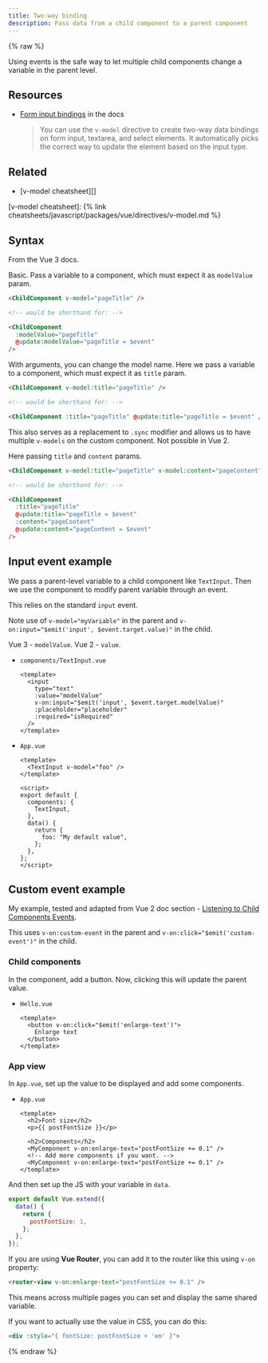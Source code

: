 ```yaml
---
title: Two-way binding
description: Pass data from a child component to a parent component
---
```


{% raw %}

Using events is the safe way to let multiple child components change a variable in the parent level.

## Resources

- [Form input bindings](https://v3.vuejs.org/guide/forms.html) in the docs
    > You can use the `v-model` directive to create two-way data bindings on form input, textarea, and select elements. It automatically picks the correct way to update the element based on the input type.


## Related

- [v-model cheatsheet][]

[v-model cheatsheet]: {% link cheatsheets/javascript/packages/vue/directives/v-model.md %}


## Syntax

From the Vue 3 docs.

Basic. Pass a variable to a component, which must expect it as `modelValue` param.

```html
<ChildComponent v-model="pageTitle" />

<!-- would be shorthand for: -->

<ChildComponent
  :modelValue="pageTitle"
  @update:modelValue="pageTitle = $event"
/>
```

With arguments, you can change the model name. Here we pass a variable to a component, which must expect it as `title` param.

```html
<ChildComponent v-model:title="pageTitle" />

<!-- would be shorthand for: -->

<ChildComponent :title="pageTitle" @update:title="pageTitle = $event" />
```

This also serves as a replacement to `.sync` modifier and allows us to have multiple `v-models` on the custom component. Not possible in Vue 2.

Here passing `title` and `content` params.

```html
<ChildComponent v-model:title="pageTitle" v-model:content="pageContent" />

<!-- would be shorthand for: -->

<ChildComponent
  :title="pageTitle"
  @update:title="pageTitle = $event"
  :content="pageContent"
  @update:content="pageContent = $event"
/>
```


## Input event example

We pass a parent-level variable to a child component like `TextInput`. Then we use the component to modify parent variable through an event.

This relies on the standard `input` event.

Note use of `v-model="myVariable"` in the parent and `v-on:input="$emit('input', $event.target.value)"` in the child.

Vue 3 - `modelValue`. Vue 2 - `value`.

- `components/TextInput.vue`
    ```vue
    <template>
      <input
        type="text"
        :value="modelValue"
        v-on:input="$emit('input', $event.target.modelValue)"
        :placeholder="placeholder"
        :required="isRequired"
      />
    </template>
    ```
- `App.vue`
    ```vue
    <template>
      <TextInput v-model="foo" />
    </template>

    <script>
    export default {
      components: {
        TextInput,
      },
      data() {
        return {
          foo: "My default value",
        };
      },
    };
    </script>
    ```


## Custom event example

My example, tested and adapted from Vue 2 doc section - [Listening to Child Components Events](https://vuejs.org/v2/guide/components.html#Listening-to-Child-Components-Events).

This uses `v-on:custom-event` in the parent and `v-on:click="$emit('custom-event')"` in the child.

### Child components

In the component, add a button. Now, clicking this will update the parent value.

- `Hello.vue`
    ```vue
    <template>
      <button v-on:click="$emit('enlarge-text')">
        Enlarge text
      </button>
    </template>
    ```

### App view

In `App.vue`, set up the value to be displayed and add some components.

- `App.vue`
    ```vue
    <template>
      <h2>Font size</h2>
      <p>{{ postFontSize }}</p>

      <h2>Components</h2>
      <MyComponent v-on:enlarge-text="postFontSize += 0.1" />
      <!-- Add more components if you want. -->
      <MyComponent v-on:enlarge-text="postFontSize += 0.1" />
    </template>
    ```

And then set up the JS with your variable in `data`.

```javascript
export default Vue.extend({
  data() {
    return {
      postFontSize: 1,
    };
  },
});
```

If you are using **Vue Router**, you can add it to the router like this using `v-on` property:

```html
<router-view v-on:enlarge-text="postFontSize += 0.1" />
```

This means across multiple pages you can set and display the same shared variable.

If you want to actually use the value in CSS, you can do this:

```html
<div :style="{ fontSize: postFontSize + 'em' }">
```

{% endraw %}

